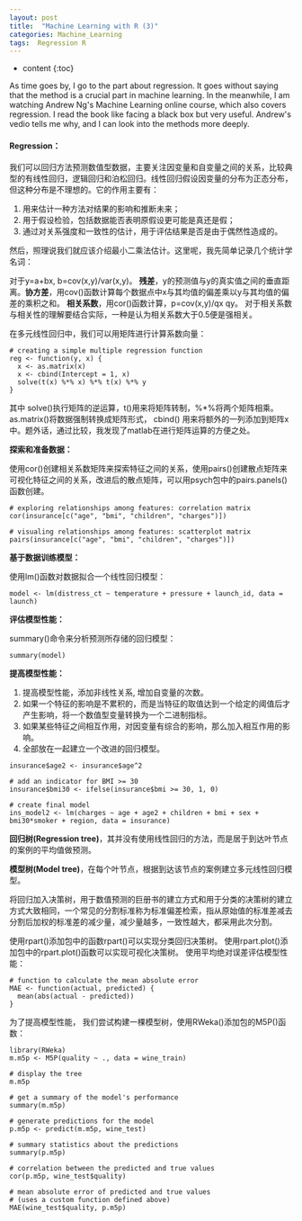 ```yaml
---
layout: post
title:  "Machine Learning with R (3)"
categories: Machine_Learning
tags:  Regression R
--- 
```


* content
{:toc}  

As time goes by, I go to the part about regression. It goes without saying that the method is a crucial part in machine learning. In the meanwhile, I am watching Andrew Ng's Machine Learning online course, which also covers regression. I read the book like facing a black box but very useful. Andrew's vedio tells me why, and I can look into the methods more deeply.




#### **Regression：**

我们可以回归方法预测数值型数据，主要关注因变量和自变量之间的关系，比较典型的有线性回归，逻辑回归和泊松回归。线性回归假设因变量的分布为正态分布，但这种分布是不理想的。它的作用主要有：
 
1. 用来估计一种方法对结果的影响和推断未来； 
2. 用于假设检验，包括数据能否表明原假设更可能是真还是假； 
3. 通过对关系强度和一致性的估计，用于评估结果是否是由于偶然性造成的。 

然后，照理说我们就应该介绍最小二乘法估计。这里呢，我先简单记录几个统计学名词：

对于y=a+bx, b=cov(x,y)/var(x,y)。 **残差**，y的预测值与y的真实值之间的垂直距离。**协方差**，用cov()函数计算每个数据点中x与其均值的偏差乘以y与其均值的偏差的乘积之和。  **相关系数**，用cor()函数计算，p=cov(x,y)/qx qy。 对于相关系数与相关性的理解要结合实际，一种是认为相关系数大于0.5便是强相关。 

在多元线性回归中，我们可以用矩阵进行计算系数向量：

```
# creating a simple multiple regression function
reg <- function(y, x) {
  x <- as.matrix(x)
  x <- cbind(Intercept = 1, x)
  solve(t(x) %*% x) %*% t(x) %*% y
}
```
其中 solve()执行矩阵的逆运算，t()用来将矩阵转制，%*%将两个矩阵相乘。as.matrix()将数据强制转换成矩阵形式， cbind() 用来将额外的一列添加到矩阵x中。题外话，通过比较，我发现了matlab在进行矩阵运算的方便之处。

**探索和准备数据：** 

使用cor()创建相关系数矩阵来探索特征之间的关系，使用pairs()创建散点矩阵来可视化特征之间的关系，改进后的散点矩阵，可以用psych包中的pairs.panels()函数创建。

```
# exploring relationships among features: correlation matrix
cor(insurance[c("age", "bmi", "children", "charges")])

# visualing relationships among features: scatterplot matrix
pairs(insurance[c("age", "bmi", "children", "charges")])
```
**基于数据训练模型：** 

使用lm()函数对数据拟合一个线性回归模型：

`
model <- lm(distress_ct ~ temperature + pressure + launch_id, data = launch)
`

**评估模型性能：**

summary()命令来分析预测所存储的回归模型：

`summary(model)`
 
**提高模型性能：**
 
1. 提高模型性能，添加非线性关系, 增加自变量的次数。 
2. 如果一个特征的影响是不累积的，而是当特征的取值达到一个给定的阈值后才产生影响，将一个数值型变量转换为一个二进制指标。
3. 如果某些特征之间相互作用，对因变量有综合的影响，那么加入相互作用的影响。
4. 全部放在一起建立一个改进的回归模型。

```
insurance$age2 <- insurance$age^2

# add an indicator for BMI >= 30
insurance$bmi30 <- ifelse(insurance$bmi >= 30, 1, 0)

# create final model
ins_model2 <- lm(charges ~ age + age2 + children + bmi + sex +                  bmi30*smoker + region, data = insurance)
```

**回归树(Regression tree)**，其并没有使用线性回归的方法，而是居于到达叶节点的案例的平均值做预测。 

**模型树(Model tree)**，在每个叶节点，根据到达该节点的案例建立多元线性回归模型。

将回归加入决策树，用于数值预测的巨册书的建立方式和用于分类的决策树的建立方式大致相同，一个常见的分割标准称为标准偏差检索，指从原始值的标准差减去分割后加权的标准差的减少量，减少量越多，一致性越大，都采用此次分割。

使用rpart()添加包中的函数rpart()可以实现分类回归决策树。
使用rpart.plot()添加包中的rpart.plot()函数可以实现可视化决策树。
使用平均绝对误差评估模型性能：

```
# function to calculate the mean absolute error
MAE <- function(actual, predicted) {
  mean(abs(actual - predicted))  
}
```
 
 为了提高模型性能， 我们尝试构建一棵模型树，使用RWeka()添加包的M5P()函数：
 

```
library(RWeka)
m.m5p <- M5P(quality ~ ., data = wine_train)

# display the tree
m.m5p

# get a summary of the model's performance
summary(m.m5p)

# generate predictions for the model
p.m5p <- predict(m.m5p, wine_test)

# summary statistics about the predictions
summary(p.m5p)

# correlation between the predicted and true values
cor(p.m5p, wine_test$quality)

# mean absolute error of predicted and true values
# (uses a custom function defined above)
MAE(wine_test$quality, p.m5p)
```

